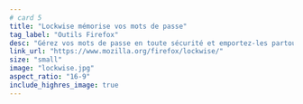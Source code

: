 ```yaml
---
# card 5
title: "Lockwise mémorise vos mots de passe"
tag_label: "Outils Firefox"
desc: "Gérez vos mots de passe en toute sécurité et emportez-les partout avec vous avec Firefox Lockwise."
link_url: "https://www.mozilla.org/firefox/lockwise/"
size: "small"
image: "lockwise.jpg"
aspect_ratio: "16-9"
include_highres_image: true
---
```

